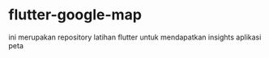 # flutter-google-map
ini merupakan repository latihan flutter untuk mendapatkan insights aplikasi peta
